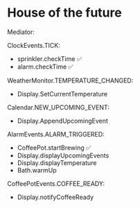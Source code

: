 # House of the future

Mediator:

ClockEvents.TICK:

- sprinkler.checkTime ✅
- alarm.checkTime ✅

WeatherMonitor.TEMPERATURE_CHANGED:

- Display.SetCurrentTemperature

Calendar.NEW_UPCOMING_EVENT:

- Display.AppendUpcomingEvent

AlarmEvents.ALARM_TRIGGERED:

- CoffeePot.startBrewing ✅
- Display.displayUpcomingEvents
- Display.displayTemperature
- Bath.warmUp

CoffeePotEvents.COFFEE_READY:

- Display.notifyCoffeeReady
